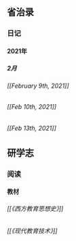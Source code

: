 ## 省治录
### 日记
#### 2021年
##### 2月
###### [[February 9th, 2021]]
###### [[Feb 10th, 2021]]
###### [[Feb 13th, 2021]]
## 研学志
### 阅读
#### 教材
###### [[《西方教育思想史》]]
###### [[《现代教育技术》]]